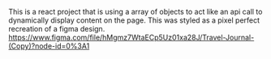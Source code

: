 This is a react project that is using a array of objects to act like an api call to dynamically display content on the page.
This was styled as a pixel perfect recreation of a figma design. https://www.figma.com/file/hMgmz7WtaECp5Uz01xa28J/Travel-Journal-(Copy)?node-id=0%3A1
